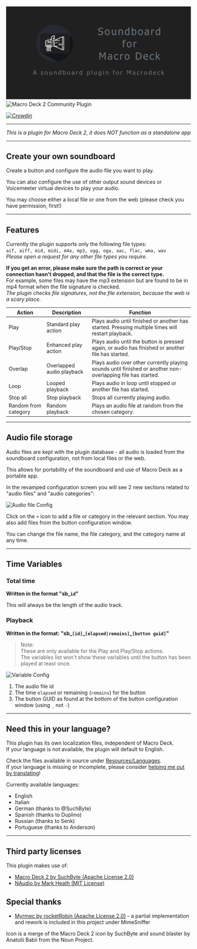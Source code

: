 ![Header](soundboardSocial.png)
<img alt="Macro Deck 2 Community Plugin" height="64px" align="center" href="https://macro-deck.app/" src="https://macro-deck.app/images/macro_deck_2_community_plugin.png"/> 

[![Crowdin](https://badges.crowdin.net/soundboard4macrodeck2/localized.svg)](https://crowdin.com/project/soundboard4macrodeck2)

***
*This is a plugin for Macro Deck 2, it does NOT function as a standalone app*
***
## Create your own soundboard
Create a button and configure the audio file you want to play.

You can also configure the use of other output sound devices or Voicemeeter virtual devices to play your audio.

You may choose either a local file or one from the web (please check you have permission, first!)

***

## Features

Currently the plugin supports only the following file types: \
```aif, aiff, mid, midi, m4a, mp3, ogg, oga, aac, flac, wma, wav``` \
*Please open a request for any other file types you require.*

**If you get an error, please make sure the path is correct or your connection hasn't dropped, and that the file is the correct type.** \
For example, some files may have the mp3 extension but are found to be in mp4 format when the file signature is checked.\
*The plugin checks file signatures, not the file extension, because the web is a scary place.*

| Action | Description | Function |
| --- | --- | --- |
| Play | Standard play action | Plays audio until finished or another has started. Pressing multiple times will restart playback. |
| Play/Stop | Enhanced play action | Plays audio until the button is pressed again, or audio has finished or another file has started. |
| Overlap | Overlapped audio playback | Plays audio over other currently playing sounds until finished or another non-overlapping file has started. |
| Loop | Looped playback | Plays audio in loop until stopped or another file has started. |
| Stop all | Stop playback | Stops all currently playing audio. |
| Random from category | Random playback | Plays an audio file at random from the chosen category. |

***

## Audio file storage

Audio files are kept with the plugin database - all audio is loaded from the soundboard configuration, not from local files or the web.

This allows for portability of the soundboard and use of Macro Deck as a portable app.

In the revamped configuration screen you will see 2 new sections related to "audio files" and "audio categories":

![Audio file Config](assets/audiofile_config.png)

Click on the `+` icon to add a file or category in the relevant section. You may also add files from the button configuration window.

You can change the file name, the file category, and the category name at any time.

***

## Time Variables

### Total time

**Written in the format "sb\_`id`"**

This will always be the length of the audio track.

### Playback

**Written in the format: "sb\_`[id]`\_`[elapsed|remains]`\_`[button guid]`"**

> Note: \
> These are only available for the Play and Play/Stop actions.\
> The variables list won't show these variables until the button has been played at least once.

![Variable Config](assets/variable_config.png)

1. The audio file id
1. The time `elapsed` or remaining (`remains`) for the button
1. The button GUID as found at the bottom of the button configuration window (using `_` not `-`)

***

## Need this in your language?
This plugin has its own localization files, independent of Macro Deck.\
If your language is not available, the plugin will default to English.

Check the files available in source under [Resources/Languages](Resources/Languages).\
If your language is missing or incomplete, please consider [helping me out by translating](https://crowdin.com/project/soundboard4macrodeck2/invite?h=e5ad788cc5280bebf974497ff551d7901946848)! 

Currently available languages:
- English
- Italian
- German (thanks to @SuchByte)
- Spanish (thanks to Duplino)
- Russian (thanks to Senk)
- Portuguese (thanks to Anderson)

***

## Third party licenses
This plugin makes use of:
- [Macro Deck 2 by SuchByte (Apache License 2.0)](https://macrodeck.org)
- [NAudio by Mark Heath (MIT License)](https://github.com/naudio/NAudio)

## Special thanks
- [Myrmec by rocketRobin (Apache License 2.0)](https://github.com/rocketRobin/myrmec) - a partial implementation and rework is included in this project under MimeSniffer

Icon is a merge of the Macro Deck 2 icon by SuchByte and sound blaster by Anatolii Babii from the Noun Project.